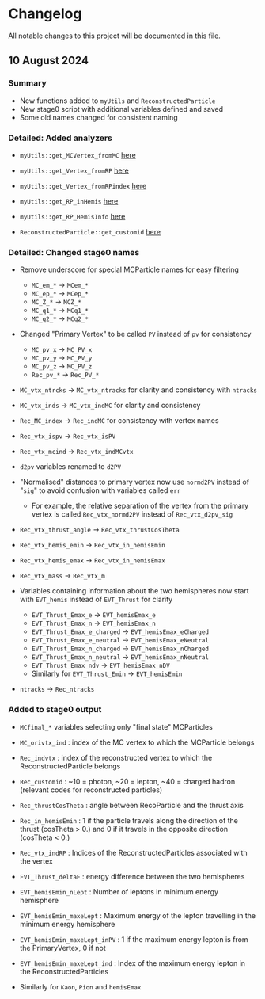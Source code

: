 # Changelog

All notable changes to this project will be documented in this file.

## 10 August 2024

### Summary

- New functions added to `myUtils` and  `ReconstructedParticle`
- New stage0 script with additional variables defined and saved
- Some old names changed for consistent naming

### Detailed: Added analyzers

- `myUtils::get_MCVertex_fromMC` [here](https://github.com/RMangrulkar/FCCAnalyses/blob/dev/analyzers/dataframe/FCCAnalyses/myUtils.h#L92)
- `myUtils::get_Vertex_fromRP` [here](https://github.com/RMangrulkar/FCCAnalyses/blob/dev/analyzers/dataframe/FCCAnalyses/myUtils.h#L95)
- `myUtils::get_Vertex_fromRPindex` [here](https://github.com/RMangrulkar/FCCAnalyses/blob/dev/analyzers/dataframe/FCCAnalyses/myUtils.h#L99)
- `myUtils::get_RP_inHemis` [here](https://github.com/RMangrulkar/FCCAnalyses/blob/dev/analyzers/dataframe/FCCAnalyses/myUtils.h#L103)
- `myUtils::get_RP_HemisInfo` [here](https://github.com/RMangrulkar/FCCAnalyses/blob/dev/analyzers/dataframe/FCCAnalyses/myUtils.h#L116)

- `ReconstructedParticle::get_customid` [here](https://github.com/RMangrulkar/FCCAnalyses/blob/dev/analyzers/dataframe/FCCAnalyses/ReconstructedParticle.h#L110)

### Detailed: Changed stage0 names

- Remove underscore for special MCParticle names for easy filtering
  - `MC_em_*` -> `MCem_*`
  - `MC_ep_*` -> `MCep_*`
  - `MC_Z_*` -> `MCZ_*`
  - `MC_q1_*` -> `MCq1_*`
  - `MC_q2_*` -> `MCq2_*`

- Changed "Primary Vertex" to be called `PV` instead of `pv` for consistency
  - `MC_pv_x` -> `MC_PV_x`
  - `MC_pv_y` -> `MC_PV_y`
  - `MC_pv_z` -> `MC_PV_z`
  -  `Rec_pv_*` -> `Rec_PV_*`
  
- `MC_vtx_ntrcks` -> `MC_vtx_ntracks` for clarity and consistency with `ntracks`
- `MC_vtx_inds` -> `MC_vtx_indMC` for clarity and consistency
- `Rec_MC_index` -> `Rec_indMC` for consistency with vertex names
- `Rec_vtx_ispv` -> `Rec_vtx_isPV`
- `Rec_vtx_mcind` -> `Rec_vtx_indMCvtx`
- `d2pv` variables renamed to `d2PV`
- "Normalised" distances to primary vertex now use `normd2PV` instead of "`sig`" to avoid confusion with variables called `err`
  - For example, the relative separation of the vertex from the primary vertex is called `Rec_vtx_normd2PV` instead of `Rec_vtx_d2pv_sig`
- `Rec_vtx_thrust_angle` -> `Rec_vtx_thrustCosTheta`
- `Rec_vtx_hemis_emin` -> `Rec_vtx_in_hemisEmin`
- `Rec_vtx_hemis_emax` -> `Rec_vtx_in_hemisEmax`
- `Rec_vtx_mass` -> `Rec_vtx_m`
- Variables containing information about the two hemispheres now start with `EVT_hemis` instead of `EVT_Thrust` for clarity
  - `EVT_Thrust_Emax_e` -> `EVT_hemisEmax_e`
  - `EVT_Thrust_Emax_n` -> `EVT_hemisEmax_n`
  - `EVT_Thrust_Emax_e_charged` -> `EVT_hemisEmax_eCharged`
  - `EVT_Thrust_Emax_e_neutral` -> `EVT_hemisEmax_eNeutral`
  - `EVT_Thrust_Emax_n_charged` -> `EVT_hemisEmax_nCharged`
  - `EVT_Thrust_Emax_n_neutral` -> `EVT_hemisEmax_nNeutral`
  - `EVT_Thrust_Emax_ndv` -> `EVT_hemisEmax_nDV`
  - Similarly for `EVT_Thrust_Emin` -> `EVT_hemisEmin`

- `ntracks` -> `Rec_ntracks`

### Added to stage0 output

-  `MCfinal_*` variables selecting only "final state" MCParticles
-  `MC_orivtx_ind` : index of the MC vertex to which the MCParticle belongs
-  `Rec_indvtx` : index of the reconstructed vertex to which the ReconstructedParticle belongs
-  `Rec_customid` : ~10 = photon, ~20 = lepton, ~40 = charged hadron (relevant codes for reconstructed particles)
-  `Rec_thrustCosTheta` : angle between RecoParticle and the thrust axis
-  `Rec_in_hemisEmin` : 1 if the particle travels along the direction of the thrust (cosTheta > 0.) and 0 if it travels in the opposite direction (cosTheta < 0.)
-  `Rec_vtx_indRP` : Indices of the ReconstructedParticles associated with the vertex

-  `EVT_Thrust_deltaE` : energy difference between the two hemispheres
-  `EVT_hemisEmin_nLept` : Number of leptons in minimum energy hemisphere
-  `EVT_hemisEmin_maxeLept` : Maximum energy of the lepton travelling in the minimum energy hemisphere
-  `EVT_hemisEmin_maxeLept_inPV` : 1 if the maximum energy lepton is from the PrimaryVertex, 0 if not
-  `EVT_hemisEmin_maxeLept_ind` : Index of the maximum energy lepton in the ReconstructedParticles
  - Similarly for `Kaon`, `Pion` and `hemisEmax`
 
